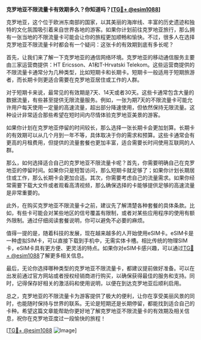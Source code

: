 **克罗地亚不限流量卡有效期多久？你知道吗？[[TG💪+ @esim1088](https://t.me/s/esim1088)]**

克罗地亚，这个位于欧洲东南部的国家，以其美丽的海岸线、丰富的历史遗迹和独特的文化氛围吸引着来自世界各地的游客。如果你计划前往克罗地亚旅行，那么拥有一张当地的不限流量卡可能会让你的旅程更加顺畅和愉快。不过，很多人在选择克罗地亚不限流量卡时都会有一个疑问：这张卡的有效期到底有多长呢？

首先，让我们来了解一下克罗地亚的通信网络环境。克罗地亚的移动通信服务主要由三家运营商提供：HT Ericsson、A1和T-Hrvatski Telekom。这些运营商提供的不限流量卡通常分为几种类型，比如短期卡和长期卡。短期卡一般适用于短期旅游者，而长期卡则更适合需要在克罗地亚居住或工作的人群。

对于短期卡来说，最常见的有效期是7天、14天或者30天。这些卡通常包含大量的数据流量，有些甚至提供无限流量服务。例如，一张为期7天的不限流量卡可能允许用户每天使用一定量的高速流量，超出部分降速使用，但依然保持无限流量。这种设计非常适合那些希望在短时间内尽情体验克罗地亚美景的游客。

如果你计划在克罗地亚停留的时间较长，那么选择一张长期卡会更加划算。长期卡的有效期可以从几个月到一年不等，具体取决于你的需求和预算。这些卡通常会有更高的月租费用，但提供的流量套餐也更加丰富，适合需要长时间使用互联网的人群。

那么，如何选择适合自己的克罗地亚不限流量卡呢？首先，你需要明确自己在克罗地亚的停留时间。如果你只是短暂访问，那么短期卡就足够了；如果你计划长期居住或工作，那么长期卡会更加合适。其次，你需要考虑自己的流量需求。如果你经常需要下载大文件或者观看高清视频，那么确保选择的卡能够提供足够的高速流量是非常重要的。

此外，在购买克罗地亚不限流量卡之前，建议先了解清楚各种套餐的具体条款。比如，有些卡可能会对某些地区的信号覆盖有限制，或者对某些应用程序的使用有额外限制。通过仔细阅读套餐说明，你可以避免不必要的麻烦。

值得一提的是，随着科技的发展，现在越来越多的人开始使用eSIM卡。eSIM卡是一种虚拟SIM卡，可以直接下载到手机中，无需实体卡槽。相比传统的物理SIM卡，eSIM卡具有更方便、更灵活的特点。如果你对eSIM卡感兴趣，可以通过[TG💪+ @esim1088](https://t.me/s/esim1088)了解更多相关信息。

最后，无论你选择哪种类型的克罗地亚不限流量卡，都建议提前做好准备。可以在出发前通过官方网站或者授权经销商进行购买，以确保获得最佳的服务和支持。同时，记得保存好相关的激活码和使用说明，以便在到达克罗地亚后顺利启用。

总之，克罗地亚的不限流量卡为游客提供了极大的便利，让你在享受美丽风景的同时，也能随时保持与世界的联系。无论是短期还是长期停留，都能找到适合自己的卡种。希望这篇文章能帮助你更好地了解克罗地亚不限流量卡的有效期及相关信息，祝你在克罗地亚度过一段愉快的旅程！

[[TG💪+ @esim1088](https://t.me/s/esim1088) ![Image](https://i.postimg.cc/4NQfJmqS/Snipaste-2025-05-13-00-14-12.png)]